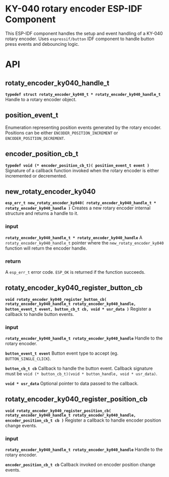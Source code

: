 # KY-040 rotary encoder ESP-IDF Component

This ESP-IDF component handles the setup and event handling of a KY-040 rotary encoder. Uses `espressif/button` IDF component to handle button press events and debouncing logic.

# API

## rotaty_encoder_ky040_handle_t
**`typedef struct rotaty_encoder_ky040_t * rotaty_encoder_ky040_handle_t`**
Handle to a rotary encoder object.

## position_event_t
Enumeration representing position events generated by the rotary encoder. Positions can be either `ENCODER_POSITION_INCREMENT` or `ENCODER_POSITION_DECREMENT`.

## encoder_position_cb_t
**`typedef void (* encoder_position_cb_t)( position_event_t event )`**
Signature of a callback function invoked when the rotary encoder is either incremented or decremented.

## new_rotaty_encoder_ky040
**`esp_err_t new_rotaty_encoder_ky040( rotaty_encoder_ky040_handle_t * rotaty_encoder_ky040_handle )`**
Creates a new rotary encoder internal structure and returns a handle to it.

### input
**`rotaty_encoder_ky040_handle_t * rotaty_encoder_ky040_handle`**
A `rotaty_encoder_ky040_handle_t` pointer where the `new_rotaty_encoder_ky040` function will return the encoder handle.

### return
A `esp_err_t` error code. `ESP_OK` is returned if the function succeeds.

## rotaty_encoder_ky040_register_button_cb
**`void rotaty_encoder_ky040_register_button_cb( rotaty_encoder_ky040_handle_t rotaty_encoder_ky040_handle, button_event_t event, button_cb_t cb, void * usr_data )`**
Register a callback to handle button events.

### input
**`rotaty_encoder_ky040_handle_t rotaty_encoder_ky040_handle`**
Handle to the rotary encoder.

**`button_event_t event`**
Button event type to accept (eg. `BUTTON_SINGLE_CLICK`).

**`button_cb_t cb`**
Callback to handle the button event. Callback signature must be `void (* button_cb_t)(void * button_handle, void * usr_data)`.

**`void * usr_data`**
Optional pointer to data passed to the callback.

## rotaty_encoder_ky040_register_position_cb
**`void rotaty_encoder_ky040_register_position_cb( rotaty_encoder_ky040_handle_t rotaty_encoder_ky040_handle, encoder_position_cb_t cb )`**
Register a callback to handle encoder position change events.

### input
**`rotaty_encoder_ky040_handle_t rotaty_encoder_ky040_handle`**
Handle to the rotary encoder.

**`encoder_position_cb_t cb`**
Callback invoked on encoder position change events.
